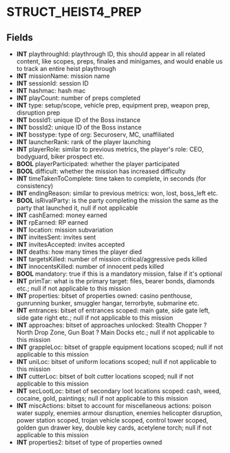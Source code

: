 # STRUCT_HEIST4_PREP

## Fields
* **INT** playthroughId: playthrough ID, this should appear in all related content, like scopes, preps, finales and minigames, and would enable us to track an entire heist playthrough
* **INT** missionName: mission name
* **INT** sessionId: session ID
* **INT** hashmac: hash mac
* **INT** playCount: number of preps completed
* **INT** type: setup/scope, vehicle prep, equipment prep, weapon prep, disruption prep
* **INT** bossId1: unique ID of the Boss instance
* **INT** bossId2: unique ID of the Boss instance
* **INT** bosstype: type of org: Securoserv, MC, unaffiliated
* **INT** launcherRank: rank of the player launching
* **INT** playerRole: similar to previous metrics, the player's role: CEO, bodyguard, biker prospect etc.
* **BOOL** playerParticipated: whether the player participated
* **BOOL** difficult: whether the mission has increased difficulty
* **INT** timeTakenToComplete: time taken to complete, in seconds (for consistency)
* **INT** endingReason: similar to previous metrics: won, lost, boss_left etc.
* **BOOL** isRivalParty: is the party completing the mission the same as the party that launched it, null if not applicable
* **INT** cashEarned: money earned
* **INT** rpEarned: RP earned
* **INT** location: mission subvariation
* **INT** invitesSent: invites sent
* **INT** invitesAccepted: invites accepted
* **INT** deaths: how many times the player died
* **INT** targetsKilled: number of mission critical/aggressive peds killed
* **INT** innocentsKilled: number of innocent peds killed
* **BOOL** mandatory: true if this is a mandatory mission, false if it's optional
* **INT** primTar: what is the primary target: files, bearer bonds, diamonds etc.; null if not applicable to this mission
* **INT** properties: bitset of properties owned: casino penthouse, gunrunning bunker, smuggler hangar, terrorbyte, submarine etc.
* **INT** entrances: bitset of entrances scoped: main gate, side gate left, side gate right etc.; null if not applicable to this mission
* **INT** approaches: bitset of approaches unlocked: Stealth Chopper ? North Drop Zone, Gun Boat ? Main Docks etc.; null if not applicable to this mission
* **INT** grappleLoc: bitset of grapple equipment locations scoped; null if not applicable to this mission
* **INT** uniLoc: bitset of uniform locations scoped; null if not applicable to this mission
* **INT** cutterLoc: bitset of bolt cutter locations scoped; null if not applicable to this mission
* **INT** secLootLoc: bitset of secondary loot locations scoped: cash, weed, cocaine, gold, paintings; null if not applicable to this mission
* **INT** miscActions: bitset to account for miscellaneous actions: poison water supply, enemies armour disruption, enemies helicopter disruption, power station scoped, trojan vehicle scoped, control tower scoped, golden gun drawer key, double key cards, acetylene torch; null if not applicable to this mission
* **INT** properties2: bitset of type of properties owned